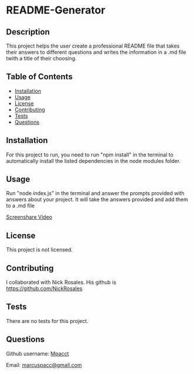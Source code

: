 # README-Generator 
  
## Description

This project helps the user create a professional README file that takes their answers to different questions and writes the information in a .md file twith a title of their choosing.  

## Table of Contents

- [Installation](#installation)
- [Usage](#usage)
- [License](#license)
- [Contributing](#contributing)
- [Tests](#tests)
- [Questions](#questions)

## Installation

For this project to run, you need to run "npm install" in the terminal to automatically install the listed dependencies in the node modules folder.  

## Usage

Run "node index.js" in the terminal and answer the prompts provided with answers about your project.  It will take the answers provided and add them to a .md file

[Screenshare Video](https://watch.screencastify.com/v/8jFJg7jY7ePxBmyflq5j)

## License

This project is not licensed.

## Contributing

I collaborated with Nick Rosales.  His github is https://github.com/NickRosales

## Tests

There are no tests for this project.

## Questions

Github username: [Mpacct](https://www.github.com/Mpacct)

Email: marcuspacc@gmail.com

